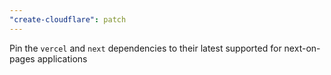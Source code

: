 ```yaml
---
"create-cloudflare": patch
---
```


Pin the `vercel` and `next` dependencies to their latest supported for next-on-pages applications
